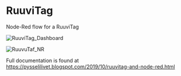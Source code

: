 # RuuviTag
Node-Red flow for a RuuviTag

![RuuviTag_Dashboard](https://user-images.githubusercontent.com/16189982/66985810-e13f0680-f0bd-11e9-9403-869b81b4c36d.jpeg)

![RuuvuTaf_NR](https://user-images.githubusercontent.com/16189982/66985924-1c413a00-f0be-11e9-8350-54bd3741d02b.png)

Full documentation is found at https://pysselilivet.blogspot.com/2019/10/ruuvitag-and-node-red.html
